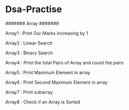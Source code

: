 # Dsa-Practise

#######  Array   #######

Array1 :  Print Our Marks increasing by 1

Array2 : Linear Search 

Array3 : Binary Search

Array4 : Print the total Pairs of Array and count the pairs

Array5 : Print Maximum Element in array

Array6 : Print Second Maximum Element in array

Array7 : Print subarray

Array8 : Check if an Array is Sorted